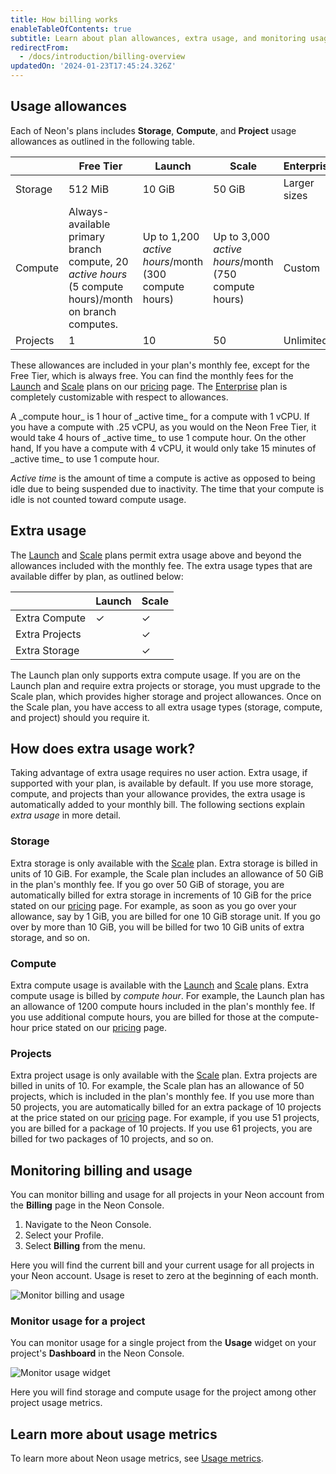 ```yaml
---
title: How billing works
enableTableOfContents: true
subtitle: Learn about plan allowances, extra usage, and monitoring usage
redirectFrom:
  - /docs/introduction/billing-overview
updatedOn: '2024-01-23T17:45:24.326Z'
---
```


## Usage allowances

Each of Neon's plans includes **Storage**, **Compute**, and **Project** usage allowances as outlined in the following table.

|            | Free Tier                                                    | Launch          | Scale             | Enterprise       |
|------------|--------------------------------------------------------------|-----------------|-------------------|------------------|
| Storage    | 512 MiB                                                      | 10 GiB          | 50 GiB            |  Larger sizes                |
| Compute    | Always-available primary branch compute, 20 _active hours_ (5 compute hours)/month on branch computes. | Up to 1,200 _active hours_/month (300 compute hours) | Up to 3,000 _active hours_/month (750 compute hours)  |  Custom                |
| Projects   | 1                                                            | 10              | 50                |  Unlimited                |


These allowances are included in your plan's monthly fee, except for the Free Tier, which is always free. You can find the monthly fees for the [Launch](/docs/introduction/plans#launch) and [Scale](/docs/introduction/plans#scale) plans on our [pricing](https://neon.tech/pricing) page. The [Enterprise](/docs/introduction/plans#enterprise) plan is completely customizable with respect to allowances.

<Admonition type="tip" title="What is a compute hour?">
A _compute hour_ is 1 hour of _active time_ for a compute with 1 vCPU. If you have a compute with .25 vCPU, as you would on the Neon Free Tier, it would take 4 hours of _active time_ to use 1 compute hour. On the other hand, If you have a compute with 4 vCPU, it would only take 15 minutes of _active time_ to use 1 compute hour.

_Active time_ is the amount of time a compute is active as opposed to being idle due to being suspended due to inactivity. The time that your compute is idle is not counted toward compute usage.
</Admonition>

## Extra usage

The [Launch](/docs/introduction/plans##launch) and [Scale](/docs/introduction/plans##scale) plans permit extra usage above and beyond the allowances included with the monthly fee. The extra usage types that are available differ by plan, as outlined below:  

|                | Launch   | Scale    |
|----------------|----------|----------|
| Extra Compute  | &check;  | &check;  |
| Extra Projects |          | &check;  |
| Extra Storage  |          | &check;  |

The Launch plan only supports extra compute usage. If you are on the Launch plan and require extra projects or storage, you must upgrade to the Scale plan, which provides higher storage and project allowances. Once on the Scale plan, you have access to all extra usage types (storage, compute, and project) should you require it.

## How does extra usage work?

Taking advantage of extra usage requires no user action. Extra usage, if supported with your plan, is available by default. If you use more storage, compute, and projects than your allowance provides, the extra usage is automatically added to your monthly bill. The following sections explain _extra usage_ in more detail.

### Storage

Extra storage is only available with the [Scale](/docs/introduction/plans##scale) plan. Extra storage is billed in units of 10 GiB. For example, the Scale plan includes an allowance of 50 GiB in the plan's monthly fee. If you go over 50 GiB of storage, you are automatically billed for extra storage in increments of 10 GiB for the price stated on our [pricing](https://neon.tech/pricing) page. For example, as soon as you go over your allowance, say by 1 GiB, you are billed for one 10 GiB storage unit. If you go over by more than 10 GiB, you will be billed for two 10 GiB units of extra storage, and so on.

### Compute

Extra compute usage is available with the [Launch](/docs/introduction/plans##launch) and [Scale](/docs/introduction/plans##scale) plans. Extra compute usage is billed by _compute hour_. For example, the Launch plan has an allowance of 1200 compute hours included in the plan's monthly fee. If you use additional compute hours, you are billed for those at the compute-hour price stated on our [pricing](https://neon.tech/pricing) page.

### Projects

Extra project usage is only available with the [Scale](/docs/introduction/plans##scale) plan. Extra projects are billed in units of 10. For example, the Scale plan has an allowance of 50 projects, which is included in the plan's monthly fee. If you use more than 50 projects, you are automatically billed for an extra package of 10 projects at the price stated on our [pricing](https://neon.tech/pricing) page. For example, if you use 51 projects, you are billed for a package of 10 projects. If you use 61 projects, you are billed for two packages of 10 projects, and so on. 


## Monitoring billing and usage

You can monitor billing and usage for all projects in your Neon account from the **Billing** page in the Neon Console.

1. Navigate to the Neon Console.
1. Select your Profile.
1. Select **Billing** from the menu.

Here you will find the current bill and your current usage for all projects in your Neon account. Usage is reset to zero at the beginning of each month. 

![Monitor billing and usage](/docs/introduction/monitor_billing_usage.png)

### Monitor usage for a project

You can monitor usage for a single project from the **Usage** widget on your project's **Dashboard** in the Neon Console.

![Monitor usage widget](/docs/introduction/monitor_usage_widget.png)

Here you will find storage and compute usage for the project among other project usage metrics.

## Learn more about usage metrics

To learn more about Neon usage metrics, see [Usage metrics](/docs/introduction/usage-metrics).

<NeedHelp/>
